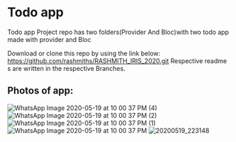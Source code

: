 

# Todo app

Todo app Project repo has two folders(Provider And Bloc)with two todo app made with provider and Bloc 

Download or clone this repo by using the link below: https://github.com/rashmiths/RASHMITH_IRIS_2020.git 
Respective readme s are written in the respective Branches. 

## Photos of app:  

![WhatsApp Image 2020-05-19 at 10 00 37 PM (4)](https://user-images.githubusercontent.com/54366663/82353582-46285980-9a1d-11ea-9701-0fce9a53e90e.jpeg) 
![WhatsApp Image 2020-05-19 at 10 00 37 PM (2)](https://user-images.githubusercontent.com/54366663/82353834-97d0e400-9a1d-11ea-8ebb-c2d69f0e5de8.jpeg) 
![WhatsApp Image 2020-05-19 at 10 00 37 PM (1)](https://user-images.githubusercontent.com/54366663/82353852-9e5f5b80-9a1d-11ea-972a-eda6c5cc2132.jpeg) 
![WhatsApp Image 2020-05-19 at 10 00 37 PM](https://user-images.githubusercontent.com/54366663/82353893-acad7780-9a1d-11ea-8bd2-e7f1d7744598.jpeg) 
![20200519_223148](https://user-images.githubusercontent.com/54366663/82356050-b2588c80-9a20-11ea-803f-7aaf35b0a364.gif)
